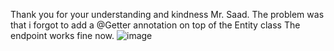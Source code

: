 Thank you for your understanding and kindness Mr. Saad.
The problem was that i forgot to add a @Getter annotation on top of the Entity class
The endpoint works fine now.
![image](https://github.com/user-attachments/assets/cec83d35-6400-42a6-8491-960d413c9aeb)
